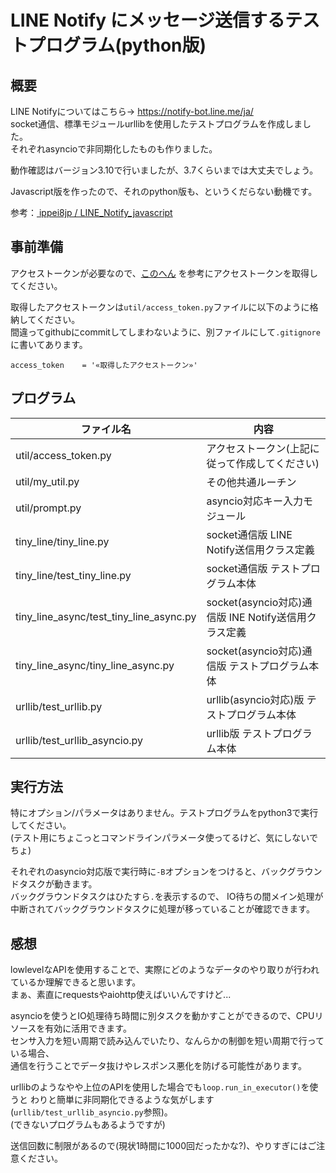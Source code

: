 # LINE Notify にメッセージ送信するテストプログラム(python版)

## 概要
LINE Notifyについてはこちら→ <https://notify-bot.line.me/ja/>   
socket通信、標準モジュールurllibを使用したテストプログラムを作成しました。  
それぞれasyncioで非同期化したものも作りました。  

動作確認はバージョン3.10で行いましたが、3.7くらいまでは大丈夫でしょう。  

Javascript版を作ったので、それのpython版も、というくだらない動機です。  


参考：[ ippei8jp / LINE_Notify_javascript](https://github.com/ippei8jp/LINE_Notify_javascript)  


## 事前準備
アクセストークンが必要なので、[このへん](https://qiita.com/iitenkida7/items/576a8226ba6584864d95)
を参考にアクセストークンを取得してください。  

取得したアクセストークンは``util/access_token.py``ファイルに以下のように格納してください。  
間違ってgithubにcommitしてしまわないように、別ファイルにして``.gitignore``に書いてあります。  

```
access_token    = '«取得したアクセストークン»'
```

## プログラム
| ファイル名          | 内容                                                 |
|-----------------------------------------|------------------------------------------------------|
|util/access_token.py                     | アクセストークン(上記に従って作成してください)       |
|util/my_util.py                          | その他共通ルーチン                                   |
|util/prompt.py                           | asyncio対応キー入力モジュール                        |
|tiny_line/tiny_line.py                   | socket通信版 LINE Notify送信用クラス定義             |
|tiny_line/test_tiny_line.py              | socket通信版 テストプログラム本体                    |
|tiny_line_async/test_tiny_line_async.py  | socket(asyncio対応)通信版 INE Notify送信用クラス定義 |
|tiny_line_async/tiny_line_async.py       | socket(asyncio対応)通信版 テストプログラム本体       |
|urllib/test_urllib.py                    | urllib(asyncio対応)版 テストプログラム本体           |
|urllib/test_urllib_asyncio.py            | urllib版 テストプログラム本体                        |

## 実行方法
特にオプション/パラメータはありません。テストプログラムをpython3で実行してください。  
(テスト用にちょこっとコマンドラインパラメータ使ってるけど、気にしないでちょ)  

それぞれのasyncio対応版で実行時に``-B``オプションをつけると、バックグラウンドタスクが動きます。  
バックグラウンドタスクはひたすら``.``を表示するので、
IO待ちの間メイン処理が中断されてバックグラウンドタスクに処理が移っていることが確認できます。  

## 感想
lowlevelなAPIを使用することで、実際にどのようなデータのやり取りが行われているか理解できると思います。  
まぁ、素直にrequestsやaiohttp使えばいいんですけど...  

asyncioを使うとIO処理待ち時間に別タスクを動かすことができるので、CPUリソースを有効に活用できます。  
センサ入力を短い周期で読み込んでいたり、なんらかの制御を短い周期で行っている場合、  
通信を行うことでデータ抜けやレスポンス悪化を防げる可能性があります。  


urllibのようなやや上位のAPIを使用した場合でも``loop.run_in_executor()``を使うと
わりと簡単に非同期化できるような気がします(``urllib/test_urllib_asyncio.py``参照)。  
(できないプログラムもあるようですが)  


送信回数に制限があるので(現状1時間に1000回だったかな?)、やりすぎにはご注意ください。  


